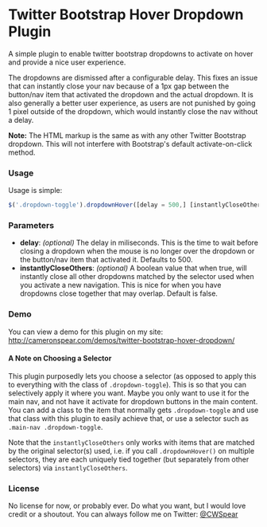 Twitter Bootstrap Hover Dropdown Plugin
=======================================

A simple plugin to enable twitter bootstrap dropdowns to activate on hover and provide a nice user experience.

The dropdowns are dismissed after a configurable delay. This fixes an issue that can instantly close your nav because of a 1px gap between the button/nav item that activated the dropdown and the actual dropdown. It is also generally a better user experience, as users are not punished by going 1 pixel outside of the dropdown, which would instantly close the nav without a delay.

**Note:** The HTML markup is the same as with any other Twitter Bootstrap dropdown. This will not interfere with Bootstrap's default activate-on-click method.

### Usage

Usage is simple:

```javascript
$('.dropdown-toggle').dropdownHover([delay = 500,] [instantlyCloseOthers = false]);
```

### Parameters

* **delay**: *(optional)* The delay in miliseconds. This is the time to wait before closing a dropdown when the mouse is no longer over the dropdown or the button/nav item that activated it. Defaults to 500.
* **instantlyCloseOthers**: *(optional)* A boolean value that when true, will instantly close all other dropdowns matched by the selector used when you activate a new navigation. This is nice for when you have dropdowns close together that may overlap. Default is false.

### Demo

You can view a demo for this plugin on my site: http://cameronspear.com/demos/twitter-bootstrap-hover-dropdown/

#### A Note on Choosing a Selector

This plugin purposedly lets you choose a selector (as opposed to apply this to everything with the class of `.dropdown-toggle`). This is so that you can selectively apply it where you want. Maybe you only want to use it for the main nav, and not have it activate for dropdown buttons in the main content. You can add a class to the item that normally gets `.dropdown-toggle` and use that class with this plugin to easily achieve that, or use a selector such as `.main-nav .dropdown-toggle`.

Note that the `instantlyCloseOthers` only works with items that are matched by the original selector(s) used, i.e. if you call `.dropdownHover()` on multiple selectors, they are each uniquely tied together (but separately from other selectors) via `instantlyCloseOthers`.

### License

No license for now, or probably ever. Do what you want, but I would love credit or a shoutout. You can always follow me on Twitter: [@CWSpear](https://twitter.com/CWSpear)